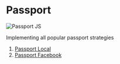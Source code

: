 # Passport

![Passport JS](https://nodefony.net/demoBundle/images/passportjs.png)

Implementing all popular passport strategies

1. [Passport Local](https://github.com/M-E-W-B/passport-authentication/tree/passport-local)
2. [Passport Facebook](https://github.com/M-E-W-B/passport-authentication/tree/passport-facebook)
